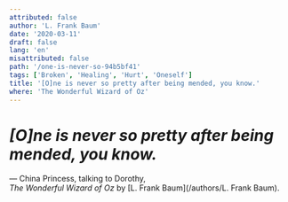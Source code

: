 ```yaml
---
attributed: false
author: 'L. Frank Baum'
date: '2020-03-11'
draft: false
lang: 'en'
misattributed: false
path: '/one-is-never-so-94b5bf41'
tags: ['Broken', 'Healing', 'Hurt', 'Oneself']
title: '[O]ne is never so pretty after being mended, you know.'
where: 'The Wonderful Wizard of Oz'
---
```


# *[O]ne is never so pretty after being mended, you know.*

&mdash; China Princess, talking to Dorothy,  
<em>The Wonderful Wizard of Oz</em> by [L. Frank Baum](/authors/L. Frank Baum).